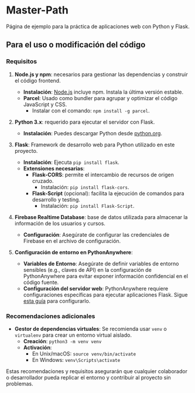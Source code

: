 # Master-Path

Página de ejemplo para la práctica de aplicaciones web con Python y Flask.

## Para el uso o modificación del código

### Requisitos

1. **Node.js y npm**: necesarios para gestionar las dependencias y construir el código frontend.
   - **Instalación**: [Node.js](https://nodejs.org) incluye npm. Instala la última versión estable.
   - **Parcel**: Usado como bundler para agrupar y optimizar el código JavaScript y CSS.
     - Instalar con el comando: `npm install -g parcel`.

2. **Python 3.x**: requerido para ejecutar el servidor con Flask.
   - **Instalación**: Puedes descargar Python desde [python.org](https://www.python.org).

3. **Flask**: Framework de desarrollo web para Python utilizado en este proyecto.
   - **Instalación**: Ejecuta `pip install flask`.
   - **Extensiones necesarias**:
     - **Flask-CORS**: permite el intercambio de recursos de origen cruzado.
       - Instalación: `pip install flask-cors`.
     - **Flask-Script** (opcional): facilita la ejecución de comandos para desarrollo y testing.
       - Instalación: `pip install Flask-Script`.

4. **Firebase Realtime Database**: base de datos utilizada para almacenar la información de los usuarios y cursos.
   - **Configuración**: Asegúrate de configurar las credenciales de Firebase en el archivo de configuración.

5. **Configuración de entorno en PythonAnywhere**:
   - **Variables de Entorno**: Asegúrate de definir variables de entorno sensibles (e.g., claves de API) en la configuración de PythonAnywhere para evitar exponer información confidencial en el código fuente.
   - **Configuración del servidor web**: PythonAnywhere requiere configuraciones específicas para ejecutar aplicaciones Flask. Sigue [esta guía](https://help.pythonanywhere.com/pages/Flask/) para configurarlo.

### Recomendaciones adicionales

- **Gestor de dependencias virtuales**: Se recomienda usar `venv` o `virtualenv` para crear un entorno virtual aislado.
  - **Creación**: `python3 -m venv venv`
  - **Activación**: 
    - En Unix/macOS: `source venv/bin/activate`
    - En Windows: `venv\Scripts\activate`

Estas recomendaciones y requisitos asegurarán que cualquier colaborador o desarrollador pueda replicar el entorno y contribuir al proyecto sin problemas.
